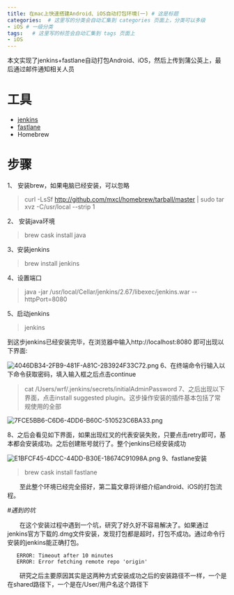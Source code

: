 ```yaml
---
title: 在mac上快速搭建Android、iOS自动打包环境(一) # 这是标题
categories:  # 这里写的分类会自动汇集到 categories 页面上，分类可以多级
- iOS # 一级分类
tags:   # 这里写的标签会自动汇集到 tags 页面上
- iOS
---
```

本文实现了jenkins+fastlane自动打包Android、iOS，然后上传到蒲公英上，最后通过邮件通知相关人员
# 工具
* [jenkins](https://jenkins.io)
* [fastlane](https://github.com/fastlane/fastlane)
* Homebrew

# 步骤
1、 安装brew，如果电脑已经安装，可以忽略
> curl -LsSf http://github.com/mxcl/homebrew/tarball/master | sudo tar xvz -C/usr/local --strip 1

2、 安装java环境
> brew cask install java

3、安装jenkins
> brew install jenkins

4、设置端口
> java -jar /usr/local/Cellar/jenkins/2.67/libexec/jenkins.war --httpPort=8080

5、启动jenkins
> jenkins

到这步jenkins已经安装完毕，在浏览器中输入http://localhost:8080 即可出现以下界面:

![4046DB34-2FB9-481F-A81C-2B3924F33C72.png](http://upload-images.jianshu.io/upload_images/6644906-e7bd74cf75b6b438.png?imageMogr2/auto-orient/strip%7CimageView2/2/w/1240)
6、在终端命令行输入以下命令获取密码，填入输入框之后点击continue
> cat /Users/wrf/.jenkins/secrets/initialAdminPassword
7、之后出现以下界面，点击install suggested plugin。这步操作安装的插件基本包括了常规使用的全部

![7FCE5BB6-C6D6-4DD6-B60C-510523C6BA33.png](http://upload-images.jianshu.io/upload_images/6644906-4bb3b4f4d3d86e8c.png?imageMogr2/auto-orient/strip%7CimageView2/2/w/1240)

8、之后会看见如下界面，如果出现红叉的代表安装失败，只要点击retry即可，基本都会安装成功。之后创建账号就行了。整个jenkins已经安装成功

![E1BFCF45-4DCC-44DD-B30E-18674C91098A.png](http://upload-images.jianshu.io/upload_images/6644906-673e05f3f6de2730.png?imageMogr2/auto-orient/strip%7CimageView2/2/w/1240)
9、fastlane安装
> brew cask install fastlane

　　至此整个环境已经完全搭好，第二篇文章将详细介绍android、iOS的打包流程。

#*遇到的坑*

　　在这个安装过程中遇到一个坑，研究了好久好不容易解决了。如果通过jenkins官方下载的.dmg文件安装，发现打包都是超时，打包不成功。通过命令行安装的jenkins能正确打包。

       ERROR: Timeout after 10 minutes
       ERROR: Error fetching remote repo 'origin'
　　研究之后主要原因其实是这两种方式安装成功之后的安装路径不一样，一个是在shared路径下，一个是在/User/用户名这个路径下
